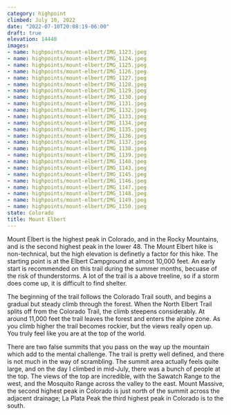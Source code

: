 ```yaml
---
category: highpoint
climbed: July 10, 2022
date: "2022-07-10T20:08:19-06:00"
draft: true
elevation: 14440
images:
- name: highpoints/mount-elbert/IMG_1123.jpeg
- name: highpoints/mount-elbert/IMG_1124.jpeg
- name: highpoints/mount-elbert/IMG_1125.jpeg
- name: highpoints/mount-elbert/IMG_1126.jpeg
- name: highpoints/mount-elbert/IMG_1127.jpeg
- name: highpoints/mount-elbert/IMG_1128.jpeg
- name: highpoints/mount-elbert/IMG_1129.jpeg
- name: highpoints/mount-elbert/IMG_1130.jpeg
- name: highpoints/mount-elbert/IMG_1131.jpeg
- name: highpoints/mount-elbert/IMG_1132.jpeg
- name: highpoints/mount-elbert/IMG_1133.jpeg
- name: highpoints/mount-elbert/IMG_1134.jpeg
- name: highpoints/mount-elbert/IMG_1135.jpeg
- name: highpoints/mount-elbert/IMG_1136.jpeg
- name: highpoints/mount-elbert/IMG_1137.jpeg
- name: highpoints/mount-elbert/IMG_1138.jpeg
- name: highpoints/mount-elbert/IMG_1139.jpeg
- name: highpoints/mount-elbert/IMG_1140.jpeg
- name: highpoints/mount-elbert/IMG_1143.jpeg
- name: highpoints/mount-elbert/IMG_1145.jpeg
- name: highpoints/mount-elbert/IMG_1146.jpeg
- name: highpoints/mount-elbert/IMG_1147.jpeg
- name: highpoints/mount-elbert/IMG_1148.jpeg
- name: highpoints/mount-elbert/IMG_1149.jpeg
- name: highpoints/mount-elbert/IMG_1150.jpeg
state: Colorado
title: Mount Elbert
---
```

Mount Elbert is the highest peak in Colorado, and in the Rocky Mountains, and is the second highest peak in the lower 48.  The Mount Elbert hike is non-technical, but the high elevation is definetly a factor for this hike.  The starting point is at the Elbert Campground at almost 10,000 feet.  An early start is recommended on this trail during the summer months, becuase of the risk of thunderstorms.  A lot of the trail is a above treeline, so if a storm does come up, it is difficult to find shelter.

The beginning of the trail follows the Colorado Trail south, and begins a gradual but steady climb through the forest.  When the North Elbert Trail splits off from the Colorado Trail, the climb steepens considerably.  At around 11,000 feet the trail leaves the forest and enters the alpine zone.  As you climb higher the trail becomes rockier, but the views really open up.  You truly feel like you are at the top of the world.

There are two false summits that you pass on the way up the mountain which add to the mental challenge.  The trail is pretty well defined, and there is not much in the way of scrambling.  The summit area actually feels quite large, and on the day I climbed in mid-July, there was a bunch of people at the top.  The views of the top are incredible, with the Sawatch Range to the west, and the Mosquito Range across the valley to the east.  Mount Massive, the second highest peak in Colorado is just north of the summit across the adjacent drainage; La Plata Peak the third highest peak in Colorado is to the south.

